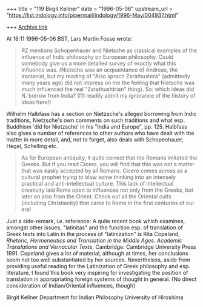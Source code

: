 +++
title = "119 Birgit Kellner"
date = "1996-05-06"
upstream_url = "https://list.indology.info/pipermail/indology/1996-May/004937.html"

+++
[Archive link](https://list.indology.info/pipermail/indology/1996-May/004937.html)

At 16:11 1996-05-06 BST, Lars Martin Fosse wrote:

>RZ mentions Schopenhauer and Nietsche as classical examples of the
>influence of Indic philosophy on European philosophy. Could somebody give
>us a more detailed survey of exactly what this influence was. (Nietsche was
>an acquaintance of Andreas, the Iranianist, but my reading of "Also sprach
>Zarathushtra" (admittedly many years ago) did not impress on me the feeling
>that Nietsche was much influenced the real "Zarathushtrian" thing). So:
>which ideas did N. borrow from India? (I'll readily admit my ignorance of
>the history of ideas here!) 

Wilhelm Halbfass has a section on Nietzsche's alleged borrowing from Indic
traditions, Nietzsche's own comments on such traditions and what esp.
Buddhism 'did for Nietzsche'  in his "India and Europe",  pp. 125. Halbfass
also gives a number of references to other authors who have dealt with the
matter in more detail, and, not to forget, also deals with Schopenhauer,
Hegel, Schelling etc. 
>
>As for European antiquity, it quite correct that the Romans imitated the
>Greeks. But if you read Cicero, you will find that this was not a matter
>that was easily accepted by all Romans. Cicero comes across as a cultural
>prophet trying to blow some thinking into an intensely practical and
>anti-intellectual culture. This lack of intellectual creativity laid Rome
>open to influences not only from the Greeks, but later on also from the
>Orient. Check out all the Oriental cults (including Christianity) that came
>to Rome in the first centuries of our era!

Just a side-remark, i.e. reference: 
A quite recent book which examines, amongst other issues, "latinitas" and
the function esp. of translation of Greek texts into Latin in the process of
"latinization" is Rita Copeland, _Rhetoric, Hermeneutics and Translation in
the Middle Ages. Academic Translations and Vernacular Texts_, Cambridge:
Cambridge University Press 1991. Copeland gives a lot of material, although
at times, her conclusions seem not too well substantiated by her sources.
Nevertheless, aside from providing useful reading for the Latinization of
Greek philosophy and esp. literature, I found this book very inspiring for
investigating the position of translation in appropriating foreign systems
of thought in general. (No direct consideration of Indian/Oriental
influences, though) 

Birgit Kellner
Department for Indian Philosophy
University of Hiroshima





